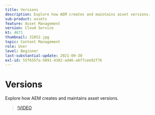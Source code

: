 ```yaml
---
title: Versions
description: Explore how AEM creates and maintains asset versions.
sub-product: assets
feature: Asset Management
version: Cloud Service
kt: 4671
thumbnail: 32052.jpg
topic: Content Management
role: User
level: Beginner
last-substantial-update: 2021-09-30
exl-id: 55f655fa-5091-4382-ad46-a6f7cee92f76
---
```

# Versions

Explore how AEM creates and maintains asset versions.

>[!VIDEO](https://video.tv.adobe.com/v/32052/?quality=12&learn=on&hidetitle=true)
